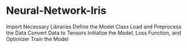 # Neural-Network-Iris


Import Necessary Libraries
Define the Model Class
Load and Preprocess the Data
Convert Data to Tensors
Initialize the Model, Loss Function, and Optimizer
Train the Model
